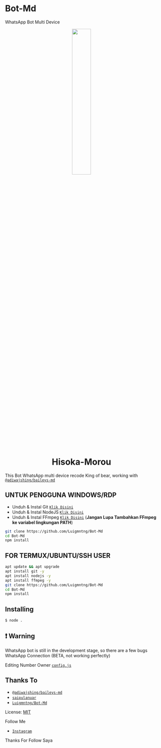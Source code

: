 # Bot-Md
WhatsApp Bot Multi Device

<p align="center">
	<img src="https://i.ibb.co/BwGZCyL/jokowi.jpg" width="35%" style="margin-left: auto;margin-right: auto;display: block;">
</p>
<h1 align="center">Hisoka-Morou</h1>

This Bot WhatsApp multi device recode King of bear, working with [`@adiwajshing/baileys-md`](https://github.com/adiwajshing/baileys/tree/multi-device)

## UNTUK PENGGUNA WINDOWS/RDP

* Unduh & Instal Git [`Klik Disini`](https://git-scm.com/downloads)
* Unduh & Instal NodeJS [`Klik Disini`](https://nodejs.org/en/download)
* Unduh & Instal FFmpeg [`Klik Disini`](https://ffmpeg.org/download.html) (**Jangan Lupa Tambahkan FFmpeg ke variabel lingkungan PATH**)


```bash
git clone https://github.com/Luigmntng/Bot-Md
cd Bot-Md
npm install
```


## FOR TERMUX/UBUNTU/SSH USER

```bash
apt update && apt upgrade
apt install git -y
apt install nodejs -y
apt install ffmpeg -y
git clone https://github.com/Luigmntng/Bot-Md
cd Bot-Md
npm install
```

## Installing
```bash
$ node .
```

## ❗ Warning
WhatsApp bot is still in the development stage, so there are a few bugs
WhatsApp Connection (BETA, not working perfectly)

Editing Number Owner  [`config.js`](https://github.com/Luigmntng/Bot-Md/blob/master/config.js)


## Thanks To
* [`@adiwajshing/baileys-md`](https://github.com/adiwajshing/baileys/tree/multi-device)
* [`saipulanuar`](https://github.com/saipulanuar)
* [`Luigmntng/Bot-Md`](https://github.com/Luigmntng/Bot-Md)

License: [MIT](https://en.wikipedia.org/wiki/MIT_License)

Follow Me
* [`Instagram`](https://www.instagram.com/ahmdlui)


Thanks For Follow Saya

